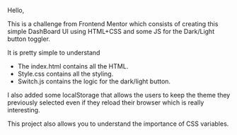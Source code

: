 Hello,

This is a challenge from Frontend Mentor which consists of creating this simple DashBoard UI using HTML+CSS and some JS for the Dark/Light button toggler.

It is pretty simple to understand
- The index.html contains all the HTML.
- Style.css contains all the styling.
- Switch.js contains the logic for the dark/light button.

I also added some localStorage that allows the users to keep the theme they previously selected even if they reload their browser which is really interesting.

This project also allows you to understand the importance of CSS variables.